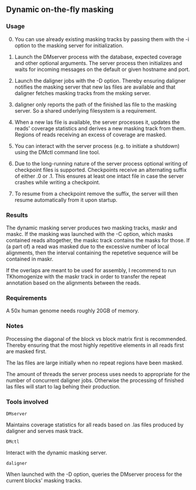## Dynamic on-the-fly masking

### Usage

0) You can use already existing masking tracks by passing them with the -i option to the masking server for initialization.

1) Launch the DMserver process with the database, expected coverage and other optional arguments. The server process then initializes and waits for incoming messages on the default or given hostname and port.

2) Launch the daligner jobs with the -D option. Thereby ensuring daligner notifies the masking server that new las files are available and that daligner fetches masking tracks from the msking server.

3) daligner only reports the path of the finished las file to the masking server. So a shared underlying filesystem is a requirement.

4) When a new las file is available, the server processes it, updates the reads' coverage statistics and derives a new masking track from them. Regions of reads receiving an excess of coverage are masked.

5) You can interact with the server process (e.g. to initiate a shutdown) using the DMctl command line tool.

6) Due to the long-running nature of the server process optional writing of checkpoint files is supported. Checkpoints receive an alternating suffix of either .0 or .1. This ensures at least one intact file in case the server crashes while writing a checkpoint.

7) To resume from a checkpoint remove the suffix, the server will then resume automatically from it upon startup.

### Results

The dynamic masking server produces two masking tracks, maskr and maskc. If the masking was launched with the -C option, which masks contained reads altogether, the maskc track contains the masks for those. If (a part of) a read was masked due to the excessive number of local alignments, then the interval containing the repetetive sequence will be contained in maskr.

If the overlaps are meant to be used for assembly, I recommend to run TKhomogenize with the maskr track in order to transfer the repeat annotation based on the alignments between the reads.

### Requirements

A 50x human genome needs roughly 20GB of memory.

### Notes

Processing the diagonal of the block vs block matrix first is recommended. Thereby ensuring that the most highly repetitive elements in all reads first are masked first.

The las files are large initially when no repeat regions have been masked.

The amount of threads the server process uses needs to appropriate for the number of concurrent daligner jobs. Otherwise the processing of finished las files will start to lag behing their production.

### Tools involved

    DMserver

Maintains coverage statistics for all reads based on .las files produced by daligner and serves mask track.

    DMctl

Interact with the dynamic masking server.

    daligner

When launched with the -D option, queries the DMserver process for the current blocks' masking tracks.

